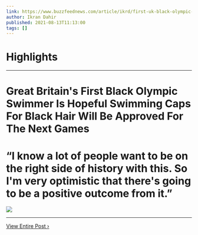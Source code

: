 ```yaml
---
link: https://www.buzzfeednews.com/article/ikrd/first-uk-black-olympic-swimmer-caps
author: Ikran Dahir
published: 2021-08-13T11:13:00
tags: []
---
```

# Highlights


---
# Great Britain's First Black Olympic Swimmer Is Hopeful Swimming Caps For Black Hair Will Be Approved For The Next Games
# “I know a lot of people want to be on the right side of history with this. So I'm very optimistic that there's going to be a positive outcome from it.”

![](https://img.buzzfeed.com/buzzfeed-static/static/2021-08/13/10/campaign_images/c799499a07bf/great-britains-first-black-olympic-swimmer-is-hop-2-926-1628849625-0_dblbig.jpg)

---

[View Entire Post ›](https://www.buzzfeednews.com/article/ikrd/first-uk-black-olympic-swimmer-caps)